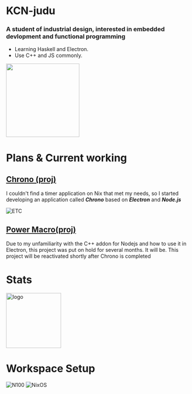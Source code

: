 # KCN-judu
### A student of industrial design, interested in embedded devlopment and functional programming
- Learning Haskell and Electron.
- Use C++ and JS commonly.

<img src="https://github-readme-stats.vercel.app/api/top-langs/?username=KCN-judu&theme=tokyonight&layout=compact" height="200px">

# Plans & Current working
## [Chrono (proj)](https://github.com/KCN-judu/Chrono)
I couldn't find a timer application on Nix that met my needs, so I started developing an application called __*Chrono*__ based on __*Electron*__ and __*Node.js*__

![ETC](https://img.shields.io/badge/ETC-25.01-117122?style=for-the-badge)

## [Power Macro(proj)](https://github.com/KCN-judu/power-macro)
Due to my unfamiliarity with the C++ addon for Nodejs and how to use it in Electron, this project was put on hold for several months.
It will be. This project will be reactivated shortly after Chrono is completed

# Stats
<img src="https://github-readme-stats.vercel.app/api?username=KCN-judu&show_icons=true&theme=gruvbox&count_private=true" height="150px" alt="logo">

# Workspace Setup
![N100](https://img.shields.io/badge/Intel-N100-0071C5?style=for-the-badge&logo=intel&logoColor=white)
![NixOS](https://img.shields.io/badge/NixOS_25.05-7EBAE4?style=for-the-badge&logo=NixOS&logoColor=5277C3)
